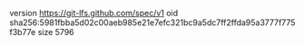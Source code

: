 version https://git-lfs.github.com/spec/v1
oid sha256:5981fbba5d02c00aeb985e21e7efc321bc9a5dc7ff2ffda95a3777f775f3b77e
size 5796
